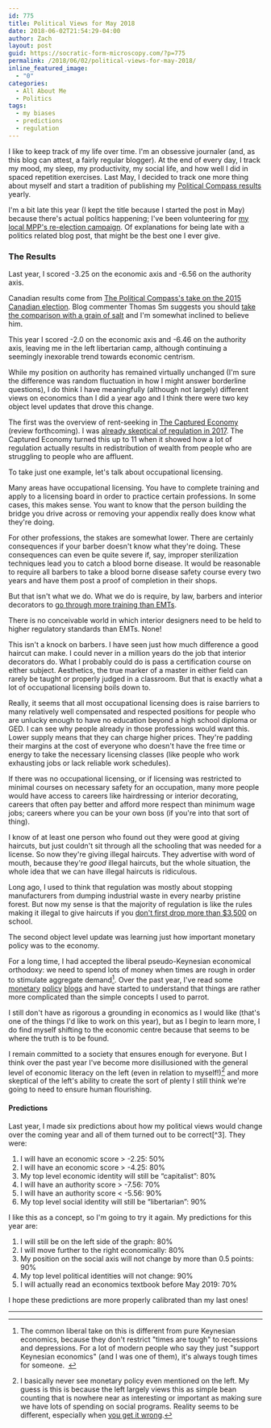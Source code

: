 ```yaml
---
id: 775
title: Political Views for May 2018
date: 2018-06-02T21:54:29-04:00
author: Zach
layout: post
guid: https://socratic-form-microscopy.com/?p=775
permalink: /2018/06/02/political-views-for-may-2018/
inline_featured_image:
  - "0"
categories:
  - All About Me
  - Politics
tags:
  - my biases
  - predictions
  - regulation
---
```


I like to keep track of my life over time. I'm an obsessive journaler (and, as this blog can attest, a fairly regular blogger). At the end of every day, I track my mood, my sleep, my productivity, my social life, and how well I did in spaced repetition exercises. Last May, I decided to track one more thing about myself and start a tradition of publishing my <a href="{{ site.baseurl }}/2017/05/31/political-views-for-may-2017/">Political Compass results</a> yearly.

I'm a bit late this year (I kept the title because I started the post in May) because there's actual politics happening; I've been volunteering for <a href="https://www.catherinefife.com/">my local MPP's re-election campaign</a>. Of explanations for being late with a politics related blog post, that might be the best one I ever give.

<h3>The Results</h3>
Last year, I scored -3.25 on the economic axis and -6.56 on the authority axis.

Canadian results come from <a href="https://www.politicalcompass.org/canada2015">The Political Compass's take on the 2015 Canadian election</a>. Blog commenter Thomas Sm suggests you should <a href="{{ site.baseurl }}/2017/05/31/political-views-for-may-2017/#comment-3466">take the comparison with a grain of salt</a> and I'm somewhat inclined to believe him.

This year I scored -2.0 on the economic axis and -6.46 on the authority axis, leaving me in the left libertarian camp, although continuing a seemingly inexorable trend towards economic centrism.

While my position on authority has remained virtually unchanged (I'm sure the difference was random fluctuation in how I might answer borderline questions), I do think I have meaningfully (although not largely) different views on economics than I did a year ago and I think there were two key object level updates that drove this change.

The first was the overview of rent-seeking in <a href="https://global.oup.com/academic/product/the-captured-economy-9780190627768?cc=us&amp;lang=en&amp;">The Captured Economy</a> (review forthcoming). I was <a href="{{ site.baseurl }}/2017/07/26/meditations-on-regulation-or-the-case-of-the-10000-stairs/">already skeptical of regulation in 2017</a>. The Captured Economy turned this up to 11 when it showed how a lot of regulation actually results in redistribution of wealth from people who are struggling to people who are affluent.

To take just one example, let's talk about occupational licensing.

Many areas have occupational licensing. You have to complete training and apply to a licensing board in order to practice certain professions. In some cases, this makes sense. You want to know that the person building the bridge you drive across or removing your appendix really does know what they're doing.

For other professions, the stakes are somewhat lower. There are certainly consequences if your barber doesn't know what they're doing. These consequences can even be quite severe if, say, improper sterilization techniques lead you to catch a blood borne disease. It would be reasonable to require all barbers to take a blood borne disease safety course every two years and have them post a proof of completion in their shops.

But that isn't what we do. What we do is require, by law, barbers and interior decorators to <a href="http://www.aei.org/publication/barber-stricter-licensing-emt/">go through more training than EMTs</a>.

There is no conceivable world in which interior designers need to be held to higher regulatory standards than EMTs. None!

This isn't a knock on barbers. I have seen just how much difference a good haircut can make. I could never in a million years do the job that interior decorators do. What I probably could do is pass a certification course on either subject. Aesthetics, the true marker of a master in either field can rarely be taught or properly judged in a classroom. But that is exactly what a lot of occupational licensing boils down to.

Really, it seems that all most occupational licensing does is raise barriers to many relatively well compensated and respected positions for people who are unlucky enough to have no education beyond a high school diploma or GED. I can see why people already in those professions would want this. Lower supply means that they can charge higher prices. They're padding their margins at the cost of everyone who doesn't have the free time or energy to take the necessary licensing classes (like people who work exhausting jobs or lack reliable work schedules).

If there was no occupational licensing, or if licensing was restricted to minimal courses on necessary safety for an occupation, many more people would have access to careers like hairdressing or interior decorating, careers that often pay better and afford more respect than minimum wage jobs; careers where you can be your own boss (if you're into that sort of thing).

I know of at least one person who found out they were good at giving haircuts, but just couldn't sit through all the schooling that was needed for a license. So now they're giving illegal haircuts. They advertise with word of mouth, because they're <em>good</em> illegal haircuts, but the whole situation, the whole idea that we can have illegal haircuts is ridiculous.

Long ago, I used to think that regulation was mostly about stopping manufacturers from dumping industrial waste in every nearby pristine forest. But now my sense is that the majority of regulation is like the rules making it illegal to give haircuts if you <a href="http://www.algonquincollege.com/hospitalityandtourism/program/hairstyling/#feesexpenses">don't first drop more than $3,500</a> on school.

The second object level update was learning just how important monetary policy was to the economy.

For a long time, I had accepted the liberal pseudo-Keynesian economical orthodoxy: we need to spend lots of money when times are rough in order to stimulate aggregate demand[^1]. Over the past year, I've read some <a href="http://www.themoneyillusion.com/">monetary</a> <a href="http://jpkoning.blogspot.com/">policy</a> <a href="http://econlog.econlib.org/">blogs</a> and have started to understand that things are rather more complicated than the simple concepts I used to parrot.

I still don't have as rigorous a grounding in economics as I would like (that's one of the things I'd like to work on this year), but as I begin to learn more, I do find myself shifting to the economic centre because that seems to be where the truth is to be found.

I remain committed to a society that ensures enough for everyone. But I think over the past year I've become more disillusioned with the general level of economic literacy on the left (even in relation to myself!)[^2] and more skeptical of the left's ability to create the sort of plenty I still think we're going to need to ensure human flourishing.

<h4>Predictions</h4>
Last year, I made six predictions about how my political views would change over the coming year and all of them turned out to be correct[^3]. They were:
<ol>
 	<li>I will have an economic score &gt; -2.25: 50%</li>
 	<li>I will have an economic score &gt; -4.25: 80%</li>
 	<li>My top level economic identity will still be “capitalist”: 80%</li>
 	<li>I will have an authority score &gt; -7.56: 70%</li>
 	<li>I will have an authority score &lt; -5.56: 90%</li>
 	<li>My top level social identity will still be “libertarian”: 90%</li>
</ol>
I like this as a concept, so I'm going to try it again. My predictions for this year are:
<ol>
 	<li>I will still be on the left side of the graph: 80%</li>
 	<li>I will move further to the right economically: 80%</li>
 	<li>My position on the social axis will not change by more than 0.5 points: 90%</li>
 	<li>My top level political identities will not change: 90%</li>
 	<li>I will actually read an economics textbook before May 2019: 70%</li>
</ol>
I hope these predictions are more properly calibrated than my last ones!

<hr class="post-end" />

[^1]: The common liberal take on this is different from pure Keynesian economics, because they don't restrict "times are tough" to recessions and depressions. For a lot of modern people who say they just "support Keynesian economics" (and I was one of them), it's always tough times for someone. <strong> </strong>
[^2]: I basically never see monetary policy even mentioned on the left. My guess is this is because the left largely views this as simple bean counting that is nowhere near as interesting or important as making sure we have lots of spending on social programs. Reality seems to be different, especially when <a href="https://www.ft.com/content/d4c2f40e-5373-11e8-b3ee-41e0209208ec">you get it wrong</a>.
[^3]: This is probably more evidence that I'm <a href="{{ site.baseurl }}/2018/01/01/grading-my-2017-predictions/">under-confident</a>.

